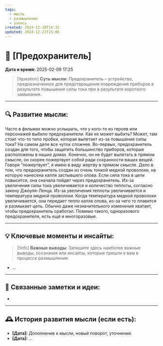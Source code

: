 ```yaml
---
tags:
  - мысль
  - размышление
  - запись
created: 2024-12-18T14:32
updated: 2024-12-23T15:06
---
```


# 💭  [Предохранитель]

**Дата и время:** 2025-02-09 17:25

> [!question] **Суть мысли:**
> Предохранитель – устройство, предназначенное для предотвращения повреждения приборов в результате повышения силы тока при в результате короткого замыкания.

---

## 🔍 Развитие мысли:

Часто в фильмах можно услышать, что у кого-то из героев или персонажей выбило предохранители. Как их может выбить? Может, там стоит что-то типо пробки, которая вылетает из-за повышения силы тока?
На самом деле все чуток сложнее. Во-первых, предохранитель создан для того, чтобы защитить большинство приборов, которые расположены в наших домах. Конечно, он не будет вылетать в прямом смысле, он скорее пожертвует собой ради сохранности ваших вещей. Говоря “пожертвует”, я имею в виду жертву в прямом смысле. Дело в том, что предохранитель создан из очень тонкой медной проволоки, на которую нанесена капля застывшего олова. Если сила тока в цепи повысится, она сначала пойдет через предохранитель. Из-за увеличения силы тока увеличивается и количество теплоты, согласно закону Джоуля-Ленца. Из-за увеличения теплоты увеличивается и температура медной проволоки. Когда температура медной проволоки увеличивается, она передает тепло капле олова, из-за чего то плавится и размыкает цепь. Обычно даже незначительного изменения хватает, чтобы предохранитель сработал.
Помимо такого, одноразового предохранителя, есть ещё и многоразовые. 

---

## 💡 Ключевые моменты и инсайты:

> [!info] **Важные выводы:**
> Запишите здесь наиболее важные выводы, осознания или инсайты, которые пришли к вам в процессе размышления.

- ...



---

## 🔄 Связанные заметки и идеи:

- 

---

## 🕰️ История развития мысли (если есть):

* **[Дата]:**  Дополнение к мысли, новый поворот, уточнение.
* **[Дата]:**  ...